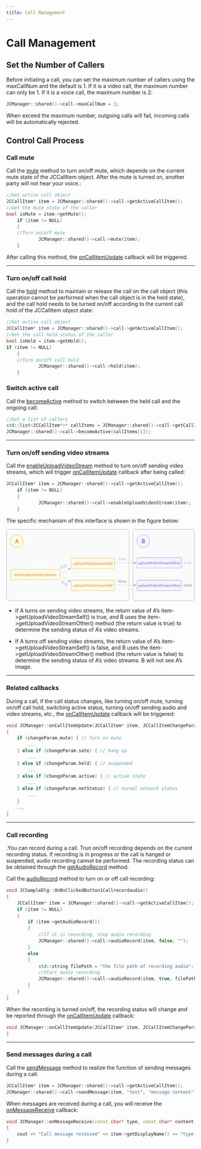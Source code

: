 ```yaml
---
title: Call Management
---
```

# Call Management

## Set the Number of Callers

Before initiating a call, you can set the maximum number of callers
using the maxCallNum and the default is 1. If it is a video call, the
maximum number can only be 1. If it is a voice call, the maximum number
is 2:

``````cpp
JCManager::shared()->call->maxCallNum = 1;
``````

When exceed the maximum number, outgoing calls will fail, incoming calls
will be automatically rejected.

## Control Call Process

### Call mute

Call the
[mute](https://developer.juphoon.com/portal/reference/V2.1/windows/C++/html/class_j_c_call.html#a62d7c7454fae84422579e3a6275af243)
method to turn on/off mute, which depends on the current mute state of
the JCCallItem object. After the mute is turned on, another party will
not hear your voice.:

``````cpp
//Get active call object
JCCallItem* item = JCManager::shared()->call->getActiveCallItem();
//Get the mute state of the caller
bool isMute = item->getMute();
    if (item != NULL)
    {
    //Turn on/off mute
            JCManager::shared()->call->mute(item);
    }
``````

After calling this method, the
[onCallItemUpdate](https://developer.juphoon.com/portal/reference/V2.1/windows/C++/html/class_j_c_call_callback.html#a1ba1c4f09c1f573d9fe2acb5057d6c18)
callback will be triggered.

-----

### Turn on/off call hold

Call the
[hold](https://developer.juphoon.com/portal/reference/V2.1/windows/C++/html/class_j_c_call.html#aae536642d3d5c785c2ce7d9275f8653a)
method to maintain or release the call on the call object (this
operation cannot be performed when the call object is in the held
state), and the call hold needs to be turned on/off according to the
current call hold of the JCCallItem object state:

``````cpp
//Get active call object
JCCallItem* item = JCManager::shared()->call->getActiveCallItem();
//Get the call hold status of the caller
bool isHeld = item->getHold();
if (item != NULL)
    {
    //Turn on/off call hold
            JCManager::shared()->call->hold(item);
    }
``````

### Switch active call

Call the
[becomeActive](https://developer.juphoon.com/portal/reference/V2.1/windows/C++/html/class_j_c_call.html#ae45d0744f3df39cc2c6dc3bb00bb7354)
method to switch between the held call and the ongoing call:

``````cpp
//Get a list of callers
std::list<JCCallItem*>* callItems = JCManager::shared()->call->getCallItems();
JCManager::shared()->call->becomeActive(callItems[1]);
``````

-----

### Turn on/off sending video streams

Call the
[enableUploadVideoStream](https://developer.juphoon.com/portal/reference/V2.1/windows/C++/html/class_j_c_call.html#adcd6dd97b6737909ae0348a0e714d754)
method to turn on/off sending video streams, which will trigger
[onCallItemUpdate](https://developer.juphoon.com/portal/reference/V2.1/windows/C++/html/class_j_c_call_callback.html#a1ba1c4f09c1f573d9fe2acb5057d6c18)
callback after being called:

``````cpp
JCCallItem* item = JCManager::shared()->call->getActiveCallItem();
    if (item != NULL)
    {
            JCManager::shared()->call->enableUploadVideoStream(item);
    }
``````

The specific mechanism of this interface is shown in the figure below:

![../../../../\_images/enablevideostream.jpg](../../../../_images/enablevideostream.jpg)

- If A turns on sending video streams, the return value of A’s
    item-\>getUploadVideoStreamSelf() is true, and B uses the
    item-\>getUploadVideoStreamOther() method (the return value is true)
    to determine the sending status of A’s video streams.

- If A turns off sending video streams, the return value of A’s
    item-\>getUploadVideoStreamSelf() is false, and B uses the
    item-\>getUploadVideoStreamOther() method (the return value is
    false) to determine the sending status of A’s video streams. B will
    not see A’s image.

-----

### Related callbacks

During a call, if the call status changes, like turning on/off mute,
turning on/off call hold, switching active status, turning on/off
sending audio and video streams, etc., the
[onCallItemUpdate](https://developer.juphoon.com/portal/reference/V2.1/windows/C++/html/class_j_c_call_callback.html#a1ba1c4f09c1f573d9fe2acb5057d6c18)
callback will be triggered:

``````cpp
void JCManager::onCallItemUpdate(JCCallItem* item, JCCallItemChangeParam changeParam)
{
    if (changeParam.mute) { // Turn on mute
        ...
    } else if (changeParam.sate) { // hang up
        ...
    } else if (changeParam.held) { // suspended
        ...
    } else if (changeParam.active) { // active state
        ...
    } else if (changeParam.netStatus) { // normal network status
        ...
    }
    ...
}
``````

-----

### Call recording

.You can record during a call. Trun on/off recording depends on the
current recording status. If recording is in progress or the call is
hanged or suspended, audio recording cannot be performed. The recording
status can be obtained through the
[getAudioRecord](https://developer.juphoon.com/portal/reference/V2.1/windows/C++/html/class_j_c_call_item.html#ad8b5118a3c06a156e917f59625bcc73d)
method.

Call the
[audioRecord](https://developer.juphoon.com/portal/reference/V2.1/windows/C++/html/class_j_c_call.html#a058fb76428f0a77f4bbbb8670eec2868)
method to turn on or off call recording:

``````cpp
void JCSampleDlg::OnBnClickedButton1Callrecordaudio()
{
    JCCallItem* item = JCManager::shared()->call->getActiveCallItem();
    if (item != NULL)
    {
        if (item->getAudioRecord())
        {
            //If it is recording, stop audio recording
            JCManager::shared()->call->audioRecord(item, false, "");
        }
        else
        {
            std::string filePath = "the file path of recording audio";
            //Start audio recording
            JCManager::shared()->call->audioRecord(item, true, filePath);
        }
    }
}
``````

When the recording is turned on/off, the recording status will change
and be reported through the
[onCallItemUpdate](https://developer.juphoon.com/portal/reference/V2.1/windows/C++/html/class_j_c_call_callback.html#a1ba1c4f09c1f573d9fe2acb5057d6c18)
callback:

``````cpp
void JCManager::onCallItemUpdate(JCCallItem* item, JCCallItemChangeParam changeParam) {
}
``````

-----

### Send messages during a call

Call the
[sendMessage](https://developer.juphoon.com/portal/reference/V2.1/windows/C++/html/class_j_c_call.html#a94e37abb045b901e1703b7534f4cc379)
method to realize the function of sending messages during a call:

``````cpp
JCCallItem* item = JCManager::shared()->call->getActiveCallItem();
JCManager::shared()->call->sendMessage(item, "text", "message content");
``````

When messages are received during a call, you will receive the
[onMessageReceive](https://developer.juphoon.com/portal/reference/V2.1/windows/C++/html/class_j_c_call_callback.html#afb8281abd54bc8c18b77aadfe234a882)
callback:

``````cpp
void JCManager::onMessageReceive(const char* type, const char* content, JCCallItem* item)
{
    cout << "Call message received" << item->getDisplayName() << "type:" << type << endl;
}
``````
